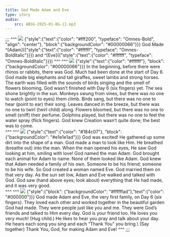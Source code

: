 ```yaml
---
title: God Made Adam and Eve
type: story
audio:
    src: ABSG-2025-01-BG-11.mp3
---
```


;;;
^^^
![](11-00.png)
{"style":{"text":{"color": "#fff200", "typeface": "Omnes-Bold", "align": "center"}, "block":{"backgroundColor": "#00000066"}}}
God Made\
^[Adam]({"style":{"text":{"color": "#ffffff", "typeface": "Omnes-BoldItalic"}}}) and ^[Eve]({"style":{"text":{"color": "#ffffff", "typeface": "Omnes-BoldItalic"}}}) 
^^^
^^^
![](11-01.png)
{"style":{"text":{"color": "#ffffff"}, "block":{"backgroundColor": "#00000066"}}}
In the beginning, before there were rhinos or rabbits, there was God. Much had been done at the start of Day 6. God made big elephants and tall giraffes, sweet lambs and strong horses. The earth was filled with the sounds of birds singing and the smell of flowers blooming. God wasn’t finished with Day 6 (six fingers) yet. The sea shone brightly in the sun. Monkeys swung from vines, but there was no one to watch (point to eyes) them climb. Birds sang, but there was no one to hear (point to ear) their song. Leaves danced in the breeze, but there was no one to twirl (twirl child) along. Flowers bloomed, but there was no one to smell (sniff) their perfume. Dolphins played, but there was no one to feel the water spray (flick fingers). God knew Creation wasn’t quite done; the best was to come.   
^^^
^^^
![](11-02.png)
{"style":{"text":{"color": "#184c07"}, "block":{"backgroundColor": "#e1e1e1ad"}}}
God was excited! He gathered up some dirt into the shape of a man. God made a man to look like Him. He breathed (breathe out) into the man. When the man opened his eyes, He saw God looking at him, smiling with love! God named the man Adam. God brought each animal for Adam to name. None of them looked like Adam. God knew that Adam needed a family of his own. Someone to be his friend; someone to be his wife. So God created a woman named Eve. God married them on that very day. As the sun set low, Adam and Eve walked and talked with God. God saw (hand above eyes; look about) everything that He had made, and it was very good.  
^^^
^^^
![](11-03.png)
{"style":{"block": {"backgroundColor": "#ffffffad"},"text":{"color": "#000000"}}}
God made Adam and Eve, the very first family, on Day 6 (six fingers). They loved each other and worked together in the beautiful garden God had made. They were people just like you and me. They were God’s friends and talked to Him every day. God is your friend too. He loves you very much! (Hug child.) He likes to hear you pray and talk about your day. He hears each song you sing and each “Thank You” you bring.\ 
(Say together) Thank You, God, for making Adam and Eve!
^^^
;;;